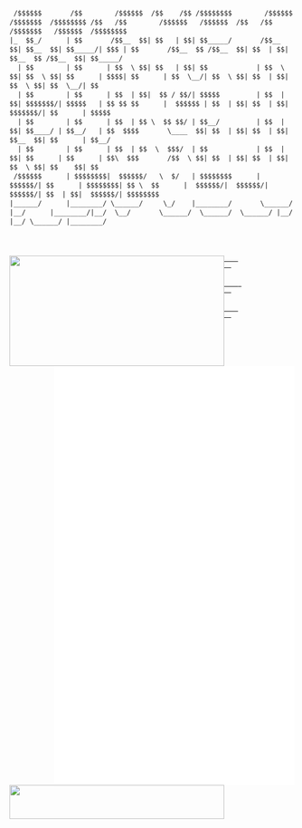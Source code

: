 <p align="center">
 <pre>
 <code>
 /$$$$$$       /$$        /$$$$$$  /$$    /$$ /$$$$$$$$        /$$$$$$  /$$$$$$$  /$$$$$$$$ /$$   /$$        /$$$$$$   /$$$$$$  /$$   /$$ /$$$$$$$   /$$$$$$  /$$$$$$$$
|_  $$_/      | $$       /$$__  $$| $$   | $$| $$_____/       /$$__  $$| $$__  $$| $$_____/| $$$ | $$       /$$__  $$ /$$__  $$| $$  | $$| $$__  $$ /$$__  $$| $$_____/
  | $$        | $$      | $$  \ $$| $$   | $$| $$            | $$  \ $$| $$  \ $$| $$      | $$$$| $$      | $$  \__/| $$  \ $$| $$  | $$| $$  \ $$| $$  \__/| $$      
  | $$        | $$      | $$  | $$|  $$ / $$/| $$$$$         | $$  | $$| $$$$$$$/| $$$$$   | $$ $$ $$      |  $$$$$$ | $$  | $$| $$  | $$| $$$$$$$/| $$      | $$$$$   
  | $$        | $$      | $$  | $$ \  $$ $$/ | $$__/         | $$  | $$| $$____/ | $$__/   | $$  $$$$       \____  $$| $$  | $$| $$  | $$| $$__  $$| $$      | $$__/   
  | $$        | $$      | $$  | $$  \  $$$/  | $$            | $$  | $$| $$      | $$      | $$\  $$$       /$$  \ $$| $$  | $$| $$  | $$| $$  \ $$| $$    $$| $$      
 /$$$$$$      | $$$$$$$$|  $$$$$$/   \  $/   | $$$$$$$$      |  $$$$$$/| $$      | $$$$$$$$| $$ \  $$      |  $$$$$$/|  $$$$$$/|  $$$$$$/| $$  | $$|  $$$$$$/| $$$$$$$$
|______/      |________/ \______/     \_/    |________/       \______/ |__/      |________/|__/  \__/       \______/  \______/  \______/ |__/  |__/ \______/ |________/
 <code/>
  <pre/>
  <a href="https://discord.com/users/579544867626024960">
    <img width="380" height="195" align="left" src="https://lanyard.cnrad.dev/api/579544867626024960?bg=FFFFFF00&animated=true&idleMessage=Well%2C%20the%20world%20sucks%2C%20but%20the%20engineering%20world%20is%20nice&borderRadius=30px"/>
  </a>

  <a href="https://github.com/lowlighter/metrics">
    <img width="425" align="right" src="/github-metrics.svg"/> 
  </a>
  
  <a href="ttps://skillicons.devh">
    <img width="380" height="60" align="left" src="https://skillicons.dev/icons?i=go,linux,ts,js,bash,nextjs" />
  </a>
  <br/>
  <!-- a href="https://www.pixiv.net/artworks/108959128">
    <img width="380" height="185" align="left" src="/src/banner.webp" />
  </a -->
</p>
